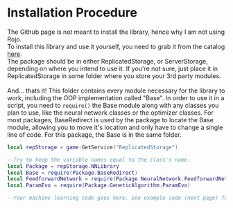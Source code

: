 # Installation Procedure

The Github page is not meant to install the library, hence why I am not using Rojo.<br>
To install this library and use it yourself, you need to grab it from the catalog [here]().<br>
The package should be in either ReplicatedStorage, or ServerStorage, depending on where you intend to use it. If you're not sure, just place it in ReplicatedStorage in some folder where you store your 3rd party modules.<br><br>
And... thats it! This folder contains every module necessary for the library to work, including the OOP implementation called "Base". In order to use it in a script, you need to `require()` the Base module along with any classes you plan to use, like the neural network classes or the optimizer classes. For most packages, BaseRedirect is used by the package to locate the Base module, allowing you to move it's location and only have to change a single line of code. For this package, the Base is in the same folder.<br>
```lua
local repStorage = game:GetService("ReplicatedStorage")

--Try to keep the variable names equal to the class's name.
local Package = repStorage.NNLibrary
local Base = require(Package.BaseRedirect)
local FeedforwardNetwork = require(Package.NeuralNetwork.FeedforwardNetwork)
local ParamEvo = require(Package.GeneticAlgorithm.ParamEvo)

--Your machine learning code goes here. See example code (next page) for more info!
```